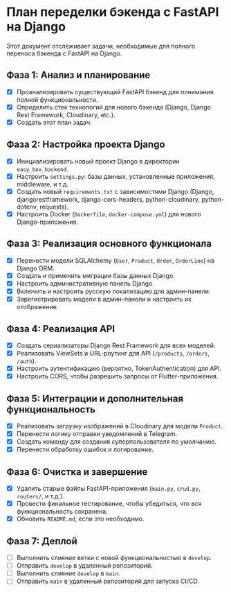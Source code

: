 # План переделки бэкенда с FastAPI на Django

Этот документ отслеживает задачи, необходимые для полного переноса бэкенда с FastAPI на Django.

## Фаза 1: Анализ и планирование

- [x] Проанализировать существующий FastAPI бэкенд для понимания полной функциональности.
- [x] Определить стек технологий для нового бэкенда (Django, Django Rest Framework, Cloudinary, etc.).
- [x] Создать этот план задач.

## Фаза 2: Настройка проекта Django

- [x] Инициализировать новый проект Django в директории `easy_box_backend`.
- [x] Настроить `settings.py`: базы данных, установленные приложения, middleware, и т.д.
- [x] Создать новый `requirements.txt` с зависимостями Django (Django, djangorestframework, django-cors-headers, python-cloudinary, python-dotenv, requests).
- [x] Настроить Docker (`Dockerfile`, `docker-compose.yml`) для нового Django-приложения.

## Фаза 3: Реализация основного функционала

- [x] Перенести модели SQLAlchemy (`User`, `Product`, `Order`, `OrderLine`) на Django ORM.
- [x] Создать и применить миграции базы данных Django.
- [x] Настроить административную панель Django.
- [x] Включить и настроить русскую локализацию для админ-панели.
- [x] Зарегистрировать модели в админ-панели и настроить их отображение.

## Фаза 4: Реализация API

- [x] Создать сериализаторы Django Rest Framework для всех моделей.
- [x] Реализовать ViewSets и URL-роутинг для API (`/products`, `/orders`, `/auth`).
- [x] Настроить аутентификацию (вероятно, TokenAuthentication) для API.
- [x] Настроить CORS, чтобы разрешить запросы от Flutter-приложения.

## Фаза 5: Интеграции и дополнительная функциональность

- [x] Реализовать загрузку изображений в Cloudinary для модели `Product`.
- [x] Перенести логику отправки уведомлений в Telegram.
- [x] Создать команду для создания суперпользователя по умолчанию.
- [x] Перенести обработку ошибок и логирование.

## Фаза 6: Очистка и завершение

- [x] Удалить старые файлы FastAPI-приложения (`main.py`, `crud.py`, `routers/`, и т.д.).
- [x] Провести финальное тестирование, чтобы убедиться, что вся функциональность сохранена.
- [x] Обновить `README.md`, если это необходимо.

## Фаза 7: Деплой

- [ ] Выполнить слияние ветки с новой функциональностью в `develop`.
- [ ] Отправить `develop` в удаленный репозиторий.
- [ ] Выполнить слияние `develop` в `main`.
- [ ] Отправить `main` в удаленный репозиторий для запуска CI/CD.
